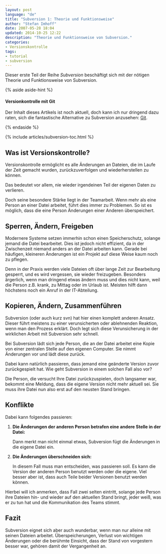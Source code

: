 ```yaml
---
layout: post
language: "de"
title: "Subversion 1: Theorie und Funktionsweise"
author: "Stefan Imhoff"
date: 2007-05-28 18:04
updated: 2014-10-25 12:22
description: "Theorie und Funktionsweise von Subversion."
categories:
- Versionskontrolle
tags:
- tutorial
- subversion
---
```


Dieser erste Teil der Reihe *Subversion* beschäftigt sich mit der nötigen Theorie und Funktionsweise von Subversion.

{% aside aside-hint %}
<h4>Versionkontrolle mit Git</h4>
<p>Der Inhalt dieses Artikels ist noch aktuell, doch kann ich nur dringend dazu raten, sich die fantastische Alternative zu Subversion anzusehen: <a href="/2007/versionskontrolle-mit-git/">Git</a>.</p>
{% endaside %}

{% include articles/subversion-toc.html %}

## Was ist Versionskontrolle?

Versionskontrolle ermöglicht es alle Änderungen an Dateien, die im Laufe der Zeit gemacht wurden, zurückzuverfolgen und wiederherstellen zu können.

Das bedeutet vor allem, nie wieder irgendeinen Teil der eigenen Daten zu verlieren.

Doch seine besondere Stärke liegt in der Teamarbeit. Wenn mehr als eine Person an einer Datei arbeitet, führt dies immer zu Problemen. So ist es möglich, dass die eine Person Änderungen einer Anderen überspeichert.

## Sperren, Ändern, Freigeben

Modernere Systeme setzen immerhin schon einen Speicherschutz, solange jemand die Datei bearbeitet. Dies ist jedoch nicht effizient, da in der Zwischenzeit niemand anders an der Datei arbeiten kann. Gerade bei häufigen, kleineren Änderungen ist ein Projekt auf diese Weise kaum noch zu pflegen.

Denn in der Praxis werden viele Dateien oft über lange Zeit zur Bearbeitung gesperrt, und es wird vergessen, sie wieder freizugeben. Besonders ärgerlich, wenn man dringend etwas ändern muss und dies nicht kann, weil die Person z.B. krank, zu Mittag oder im Urlaub ist. Meisten hilft dann höchstens noch ein Anruf in der IT-Abteilung.

## Kopieren, Ändern, Zusammenführen

Subversion (oder auch kurz svn) hat hier einen komplett anderen Ansatz. Dieser führt meistens zu einer verunsicherten oder ablehnenden Reaktion, wenn man den Prozess erklärt. Doch legt sich diese Verunsicherung in der wirklichen Arbeit mit Subversion sehr schnell.

Bei Subversion lädt sich jede Person, die an der Datei arbeitet eine Kopie von einer zentralen Stelle auf den eigenen Computer. Sie nimmt Änderungen vor und lädt diese zurück.

Dabei kann natürlich passieren, dass jemand eine geänderte Version zuvor zurückgespielt hat. Wie geht Subversion in einem solchen Fall also vor?

Die Person, die versucht Ihre Datei zurückzuspielen, doch langsamer war, bekommt eine Meldung, dass die eigene Version nicht mehr aktuell sei. Sie muss ihre Datei nun also erst auf den neusten Stand bringen.

## Konflikte

Dabei kann folgendes passieren:

1. **Die Änderungen der anderen Person betrafen eine andere Stelle in der Datei:**

   Dann merkt man nicht einmal etwas, Subversion fügt die Änderungen in die  eigene Datei ein.

2. **Die Änderungen überschneiden sich:**

   In diesem Fall muss man entscheiden, was passieren soll. Es kann die Version der anderen Person benutzt werden oder die eigene. Viel besser aber ist, dass auch Teile beider Versionen benutzt werden können.

Hierbei will ich anmerken, dass Fall zwei selten eintritt, solange jede Person ihre Dateien hin- und wieder auf den aktuellen Stand bringt, jeder weiß, was er zu tun hat und die Kommunikation des Teams stimmt.

## Fazit

Subversion eignet sich aber auch wunderbar, wenn man nur alleine mit seinen Dateien arbeitet. Überspeicherungen, Verlust von wichtigen Änderungen oder die berühmte Einsicht, dass der Stand von vorgestern besser war, gehören damit der Vergangenheit an.
